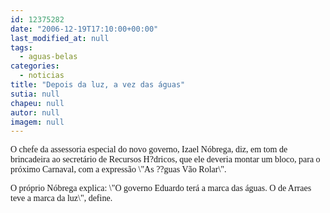 ```yaml
---
id: 12375282
date: "2006-12-19T17:10:00+00:00"
last_modified_at: null
tags:
  - aguas-belas
categories:
  - noticias
title: "Depois da luz, a vez das águas"
sutia: null
chapeu: null
autor: null
imagem: null
---
```

<p><P><FONT face=Verdana>O chefe da assessoria especial do novo governo, Izael Nóbrega, diz, em tom de brincadeira ao secretário de Recursos H?dricos, que ele deveria montar um bloco, para o próximo Carnaval, com a expressão \"As ??guas Vão Rolar\".</FONT></P></p>
<p><P><FONT face=Verdana>O próprio Nóbrega explica: \"O governo Eduardo terá a marca das águas. O de Arraes teve a marca da luz\", define.</FONT></P> </p>
